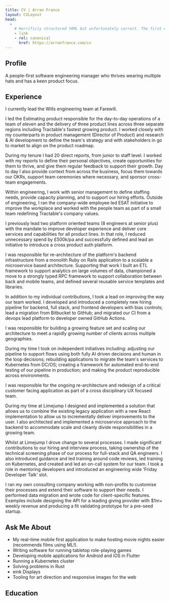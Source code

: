 ```yaml
---
title: CV | Arran France
layout: CVLayout
head:
  - 
    # Horrificly structured YAML but unfortunately correct. The first element in the list is the tag, the second element is a list of attributes
    - link
    - rel: canonical
      href: https://arranfrance.com/cv
---
```


<WorkHistory-Header />

## Profile

A people-first software engineering manager who thrives wearing multiple hats and has a keen product focus.

## Experience


<WorkHistory-Block title="Farewill" subtitle="Engineering Lead" years="Jan 2024-Present">

I currently lead the Wills engineering team at Farewill.

</WorkHistory-Block>


<WorkHistory-Block title="Tractable" subtitle="Engineering Manager" years="May 2022-Jan 2024">

I led the Estimating product responsible for the day-to-day operations of a team of eleven and the delivery of three product lines across three separate regions including Tractable's fastest growing product. I worked closely with my counterparts in product management (Director of Product) and research & AI development to define the team's strategy and with stakeholders in go to market to align on the product roadmap.

During my tenure I had 20 direct reports, from junior to staff level. I worked with my reports to define their personal objectives, create opportunities for them to thrive, and give them regular feedback to support their growth. Day to day I also provide context from across the business, focus them towards our OKRs, support team ceremonies where necessary, and sponsor cross-team engagements.

Within engineering, I work with senior management to define staffing needs, provide capacity planning, and to support our hiring efforts. Outside of engineering, I ran the company-wide employee led ESAT initiative to improve the workplace and worked with the people team as part of a small team redefining Tractable's company values.

I previously lead two platform oriented teams (8 engineers at senior plus) with the mandate to improve developer experience and deliver core services and capabilities for all product lines. In that role, I reduced unnecessary spend by £500k/pa and successfully defined and lead an initiative to introduce a cross product auth platform.

</WorkHistory-Block>

<WorkHistory-Block title="Tendable" subtitle="Tech Lead" years="June 2021-April 2022">

I was responsible for re-architecture of the platform's backend infrastructure from a monolith Ruby on Rails application to a scalable a microservice based architecture. Supporting that work I built an ETL framework to support analytics on large volumes of data, championed a move to a strongly typed RPC framework to support collaboration between back and mobile teams, and defined several reusable service templates and libraries.

In addition to my individual contributions, I took a lead on improving the way our team worked. I developed and introduced a completely new hiring pipeline for backend, full stack, and frontend developers with bias controls; lead a migration from Bitbucket to GitHub; and migrated our CI from a devops lead platform to developer owned GitHub Actions.

<WorkHistory-Skills :list="['Ruby', 'Rails', 'Resque', 'TypeScript', 'RPC', 'Postgres', 'Node.js', 'Redis', 'Microservices', 'ETL', 'GitHub Actions']" />

</WorkHistory-Block>

<WorkHistory-Block title="Tractable" subtitle="Developer" years="September 2020-June 2021">

I was responsible for building a growing feature set and scaling our architecture to meet a rapidly growing number of clients across multiple geographies.

During my time I took on independent initiatives including: adjusting our pipeline to support flows using both fully AI driven decisions and human in the loop decisions; rebuilding applications to migrate the team's services to Kubernetes from DC/OS; creating a framework for automated end-to-end testing of our pipeline in production; and making the product reproducible across environments.
<!-- 
I also helped improve the robustness of our codebase by kickstarting an initiative to introduce stronger types, extracting reused functionality into well tested libraries, and improving the resilience of our release process to prevent downtimes during deploys. -->

<WorkHistory-Skills :list="['TypeScript', 'GraphQL', 'Kafka', 'Node.js', 'React', 'Kubernetes', 'Postgres', 'Redis', 'Docker', 'AWS', 'Gauge', 'E2E', 'Kafka', 'Jenkins', 'Datadog', 'Microservices', 'ArgoCD', 'Monorepo', 'Marathon', 'DC/OS', 'Yarn2']" />

</WorkHistory-Block>

<WorkHistory-Block title="Limejump" subtitle="Developer" years="February 2019-September 2020">

I was responsible for the ongoing re-architecture and redesign of a critical customer facing application as part of a cross disciplinary UX focused team.

During my time at Limejump I designed and implemented a solution that allows us to combine the existing legacy application with a new React implementation to allow us to incrementally deliver improvements to the user. I also architected and implemented a microservice approach to the backend to accommodate scale and cleanly divide responsibilities in a growing team.

Whilst at Limejump I drove change to several processes. I made significant contributions to our hiring and interview process, taking ownership of the technical screening phase of our process for full-stack and QA engineers. I also introduced guidance and led training around code reviews, led training on Kubernetes, and created and led an on-call system for our team. I took a role in mentoring developers and introduced an engineering wide 'Friday Developer Talk' slot.

<WorkHistory-Skills :list="['Node.js', 'React', 'Redux', 'Kubernetes', 'Docker', 'AWS', 'Kafka', 'Prometheus', 'Humio', 'CircleCI', 'Git', 'Google Cloud', 'Microservices', 'Nginx', 'Scrum', 'Angular 1']" />

</WorkHistory-Block>

<WorkHistory-Block title="Bricks and Mortar Studio" subtitle="Owner/Director" years="2016-2020">
I ran my own consulting company working with non-profits to customise their processes and extend their software to support their needs. I performed data migration and wrote code for client-specific features. Examples include designing the API for a leading giving provider with $1m+ weekly revenue and producing a fit validating prototype for a pre-seed startup.

<WorkHistory-Skills :list="['C#', 'ASP.NET', 'SQL', 'Python3', 'Pandas', 'Requirements Analysis', 'Project Management']" />

</WorkHistory-Block>

<WorkHistory-Block :brief="true" title="Spark Development Network" subtitle="Developer, Remote" years="June 2018-February 2019">

<!-- I built and designed features to specification for clients, incorporating them into the core OSS product when appropriate, or building them as a custom solution when not. Solutions were built to work at scale while maintaining high performance and reliability on both on-premise and cloud infrastructure. My primary focus was coordinating the development for a key strategic partner.

During my time I introduced developer best practices including code reviews and tools for enforcing code style and static analysis.

<WorkHistory-Skills :list="['C#', 'ASP.NET', 'SQL', 'SQL Server', 'jQuery', 'IIS', 'Azure', 'Windows Server',  'Requirements Analysis', 'OSS Community Management', 'Release Planning', 'Retainer Management']" /> -->

</WorkHistory-Block>

<WorkHistory-Block :brief="true" title="Royal Holloway, University of London" subtitle="Undergraduate Researcher" years="Summer 2016 / Summer 2017">

<!-- I produced a web interface (Rust/Angular 1) to queue jobs for a JavaScript symbolic execution engine and identified, wrote, and contributed a fix for a bug in Samsung’s JavaScript analysis framework.

I also added features to the symbolic engine to help users analyse line coverage and to provide preliminary support for symbolic objects. Additionally, I performed a number of case studies on popular NPM libraries to identify areas of the engine that required improvement.-->

<!-- <WorkHistory-Skills :list="['Rust', 'GDB', 'Z3', 'SMT', 'Angular 1', 'JavaScript', 'Node.js', 'Bash']" />  -->

</WorkHistory-Block>

<WorkHistory-Block :brief="true" title="Spark Development Network" subtitle="Internship" years="Summer 2016">
<!-- 
I worked on v6 of [Rock RMS](https://github.com/SparkDevNetwork/Rock/), a large (1000 KLOC+) C#/ASP.NET open source application for non-profits, including the first iteration of their notification and telemetry system. I also gave a talk at their annual conference on the benefits of open source software and the different roles that users and developers have within that ecosystem. -->

<!-- <WorkHistory-Skills :list="['C#', 'ASP.NET', 'SQL', 'Entity Framework 6', 'SQL Server', 'HTML5', 'CSS3', 'jQuery', 'Git', 'Public Speaking']" /> -->

</WorkHistory-Block>

<WorkHistory-Block :brief="true" title="Hope Church" subtitle="Communications Director" years="2013-2015">

<!-- I architected an information strategy for storing and recording PII data within ICO guidelines. This strategy led to me modernising internal tools and processes, which included a migration to Google Apps and the introduction of a modern CRM. -->

</WorkHistory-Block>

## Ask Me About

<WorkHistory-Block title="">

* My real-time mobile first application to make hosting movie nights easier (recommends films using ML!).
* Writing software for running tabletop role-playing games
* Developing mobile applications for Android and iOS in Flutter
* Running a Kubernetes cluster
* Solving problems in Rust
* eink Displays
* Tooling for art direction and responsive images for the web

</WorkHistory-Block>

<!-- <WorkHistory-Block title="Jonathan's Movies" github-url="arranf/Jonathans-Movies-Client">

I built a Vue.js web application to make hosting movie nights among friends easier. The project leverages web sockets to display selections in real-time to all connected users. The server side also uses machine learning to produce movie recommendations for users using a cosine similarity matrix.

<WorkHistory-Skills :list="['TypeScript', 'Node.js', 'Vue', 'Webpack', 'Jest', 'Real-Time', 'Web Sockets', 'Machine Learning', 'OAuth']" />
</WorkHistory-Block>

<WorkHistory-Block title="Heroes Companion" github-url="arranf/Heroes-Companion">

I built a Flutter application for Android and iOS to help users identify the optimal talent combinations for the game Heroes of the Storm.

The on-device application is supported by a data pipeline that translates in-game data via an AWS Lambda function. App content updates are provided by an Express/MongoDB backend which also scrapes statistics from the web.

<WorkHistory-Skills :list="['Flutter', 'Dart', 'Redux', 'Java', 'SQLite', 'Express', 'MongoDB', 'Mongoose', 'AWS', 'S3', 'Cloudfront', 'Lambda', 'Puppeteer', 'Heroku']" /> -->

<!-- </WorkHistory-Block> -->

## Education

<WorkHistory-Block title="First Class Software Engineering BSc" subtitle="Royal Holloway, University of London" years="2015-2018">

<WorkHistory-Grid title="Awards" items="awards" width="100" />

</WorkHistory-Block>

<WorkHistory-PopUp url="https://files.arranfrance.com/CV+Arran+France+-+Engineering+Manager.pdf" />